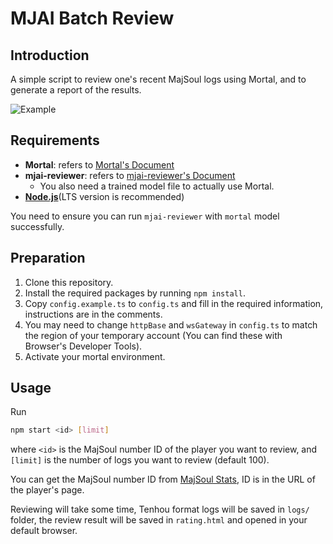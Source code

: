 # MJAI Batch Review

## Introduction

A simple script to review one's recent MajSoul logs using Mortal, and to generate a report of the results.

![Example](https://raw.githubusercontent.com/Xerxes-2/mjai-batch-review/master/images/example.png)

## Requirements

- **Mortal**: refers to [Mortal's Document](https://mortal.ekyu.moe/user/build.html)
- **mjai-reviewer**: refers to [mjai-reviewer's Document](https://github.com/Equim-chan/mjai-reviewer)
  - You also need a trained model file to actually use Mortal.
- **[Node.js](https://nodejs.org/)**(LTS version is recommended)

You need to ensure you can run `mjai-reviewer` with `mortal` model successfully.

## Preparation

1. Clone this repository.
2. Install the required packages by running `npm install`.
3. Copy `config.example.ts` to `config.ts` and fill in the required information, instructions are in the comments.
4. You may need to change `httpBase` and `wsGateway` in `config.ts` to match the region of your temporary account (You can find these with Browser's Developer Tools).
5. Activate your mortal environment.

## Usage

Run

```bash
npm start <id> [limit]
```

where `<id>` is the MajSoul number ID of the player you want to review, and `[limit]` is the number of logs you want to review (default 100).

You can get the MajSoul number ID from [MajSoul Stats](https://amae-koromo.sapk.ch/), ID is in the URL of the player's page.

Reviewing will take some time, Tenhou format logs will be saved in `logs/` folder, the review result will be saved in `rating.html` and opened in your default browser.
